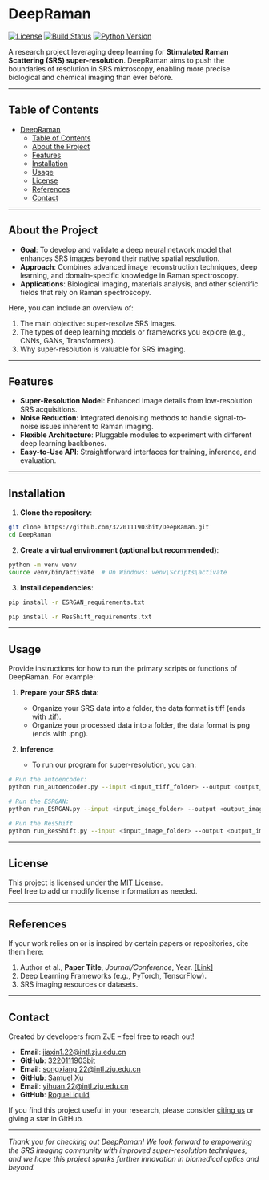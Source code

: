 # DeepRaman

[![License](https://img.shields.io/badge/license-MIT-blue.svg)](LICENSE)
[![Build Status](https://img.shields.io/github/actions/workflow/status/yourusername/DeepRaman/ci.yml?branch=main)](https://github.com/yourusername/DeepRaman/actions)
[![Python Version](https://img.shields.io/badge/python-3.8%2B-green.svg)](https://www.python.org/downloads/)

A research project leveraging deep learning for **Stimulated Raman Scattering (SRS) super-resolution**. DeepRaman aims to push the boundaries of resolution in SRS microscopy, enabling more precise biological and chemical imaging than ever before.

---

## Table of Contents
- [DeepRaman](#deepraman)
  - [Table of Contents](#table-of-contents)
  - [About the Project](#about-the-project)
  - [Features](#features)
  - [Installation](#installation)
  - [Usage](#usage)
  - [License](#license)
  - [References](#references)
  - [Contact](#contact)

---

## About the Project
- **Goal**: To develop and validate a deep neural network model that enhances SRS images beyond their native spatial resolution.  
- **Approach**: Combines advanced image reconstruction techniques, deep learning, and domain-specific knowledge in Raman spectroscopy.  
- **Applications**: Biological imaging, materials analysis, and other scientific fields that rely on Raman spectroscopy.

Here, you can include an overview of:
1. The main objective: super-resolve SRS images.  
2. The types of deep learning models or frameworks you explore (e.g., CNNs, GANs, Transformers).  
3. Why super-resolution is valuable for SRS imaging.

---

## Features
- **Super-Resolution Model**: Enhanced image details from low-resolution SRS acquisitions.  
- **Noise Reduction**: Integrated denoising methods to handle signal-to-noise issues inherent to Raman imaging.  
- **Flexible Architecture**: Pluggable modules to experiment with different deep learning backbones.  
- **Easy-to-Use API**: Straightforward interfaces for training, inference, and evaluation.

---

## Installation

1. **Clone the repository**:

~~~~bash
git clone https://github.com/3220111903bit/DeepRaman.git
cd DeepRaman
~~~~

2. **Create a virtual environment (optional but recommended)**:

~~~~bash
python -m venv venv
source venv/bin/activate  # On Windows: venv\Scripts\activate
~~~~

3. **Install dependencies**:

~~~~bash
pip install -r ESRGAN_requirements.txt
~~~~

~~~~bash
pip install -r ResShift_requirements.txt
~~~~

---

## Usage
Provide instructions for how to run the primary scripts or functions of DeepRaman. For example:

1. **Prepare your SRS data**:  
   - Organize your SRS data into a folder, the data format is tiff (ends with .tif).
   - Organize your processed data into a folder, the data format is png (ends with .png).

2. **Inference**:

   - To run our program for super-resolution, you can:

~~~~bash
# Run the autoencoder:
python run_autoencoder.py --input <input_tiff_folder> --output <output_tiff_folder>

# Run the ESRGAN:
python run_ESRGAN.py --input <input_image_folder> --output <output_image_folder>

# Run the ResShift
python run_ResShift.py --input <input_image_folder> --output <output_image_folder>
~~~~

---

## License
This project is licensed under the [MIT License](LICENSE).  
Feel free to add or modify license information as needed.

---

## References
If your work relies on or is inspired by certain papers or repositories, cite them here:  
1. Author et al., **Paper Title**, *Journal/Conference*, Year. [\[Link\]](https://example.com)  
2. Deep Learning Frameworks (e.g., PyTorch, TensorFlow).  
3. SRS imaging resources or datasets.

---

## Contact
Created by developers from ZJE – feel free to reach out!  
- **Email**: jiaxin1.22@intl.zju.edu.cn
- **GitHub**: [3220111903bit](https://github.com/3220111903bit)
- **Email**: songxiang.22@intl.zju.edu.cn
- **GitHub**: [Samuel Xu](https://github.com/RainbowBombs)
- **Email**: yihuan.22@intl.zju.edu.cn
- **GitHub**: [RogueLiquid](https://github.com/RogueLiquid)

If you find this project useful in your research, please consider [citing us](#references) or giving a star in GitHub.

---

*Thank you for checking out DeepRaman! We look forward to empowering the SRS imaging community with improved super-resolution techniques, and we hope this project sparks further innovation in biomedical optics and beyond.*

